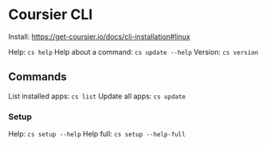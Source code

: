 # Coursier CLI

Install: https://get-coursier.io/docs/cli-installation#linux

Help: `cs help`
Help about a command: `cs update --help`
Version: `cs version`

## Commands
List installed apps: `cs list`
Update all apps: `cs update`

### Setup
Help: `cs setup --help`
Help full: `cs setup --help-full`
